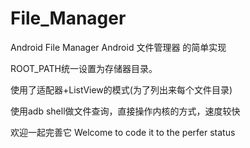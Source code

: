 # File_Manager
Android File Manager  Android 文件管理器 的简单实现



ROOT_PATH统一设置为存储器目录。

使用了适配器+ListView的模式(为了列出来每个文件目录)

使用adb shell做文件查询，直接操作内核的方式，速度较快

欢迎一起完善它
Welcome to code it to the perfer status
